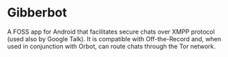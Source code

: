 [Title]: # (Gibberbot)
[Difficulty]: # (Beginner)
[Order]: # (47)

# Gibberbot

A FOSS app for Android that facilitates secure chats over XMPP protocol (used also by Google Talk). It is compatible with Off-the-Record and, when used in conjunction with Orbot, can route chats through the Tor network.